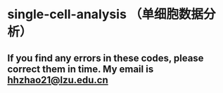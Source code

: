 # single-cell-analysis （单细胞数据分析）
## If you find any errors in these codes, please correct them in time. My email is hhzhao21@lzu.edu.cn
